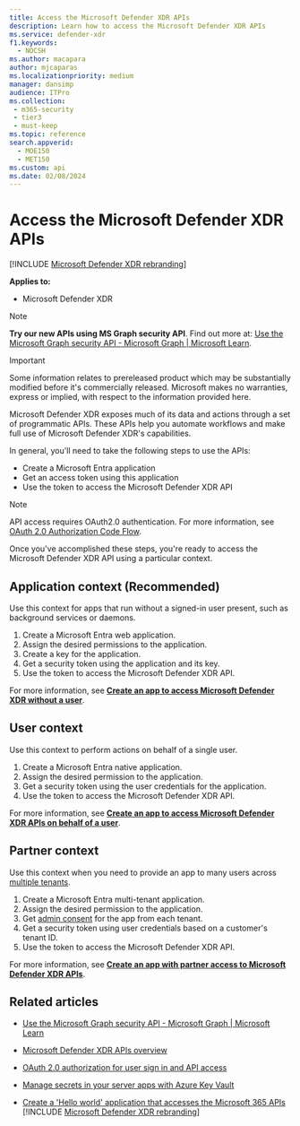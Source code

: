 ```yaml
---
title: Access the Microsoft Defender XDR APIs
description: Learn how to access the Microsoft Defender XDR APIs
ms.service: defender-xdr
f1.keywords: 
  - NOCSH
ms.author: macapara
author: mjcaparas
ms.localizationpriority: medium
manager: dansimp
audience: ITPro
ms.collection: 
 - m365-security
 - tier3
 - must-keep
ms.topic: reference
search.appverid: 
  - MOE150
  - MET150
ms.custom: api
ms.date: 02/08/2024
---
```


# Access the Microsoft Defender XDR APIs

[!INCLUDE [Microsoft Defender XDR rebranding](../includes/microsoft-defender.md)]

**Applies to:**

- Microsoft Defender XDR

> [!NOTE]
> **Try our new APIs using MS Graph security API**. Find out more at: [Use the Microsoft Graph security API - Microsoft Graph | Microsoft Learn](/graph/api/resources/security-api-overview).

> [!IMPORTANT]
> Some information relates to prereleased product which may be substantially modified before it's commercially released. Microsoft makes no warranties, express or implied, with respect to the information provided here.

Microsoft Defender XDR exposes much of its data and actions through a set of programmatic APIs. These APIs help you automate workflows and make full use of Microsoft Defender XDR's capabilities.

In general, you'll need to take the following steps to use the APIs:

- Create a Microsoft Entra application
- Get an access token using this application
- Use the token to access the Microsoft Defender XDR API

> [!NOTE]
> API access requires OAuth2.0 authentication. For more information, see [OAuth 2.0 Authorization Code Flow](/azure/active-directory/develop/active-directory-v2-protocols-oauth-code).

Once you've accomplished these steps, you're ready to access the Microsoft Defender XDR API using a particular context.

## Application context (Recommended)

Use this context for apps that run without a signed-in user present, such as background services or daemons.

1. Create a Microsoft Entra web application.
2. Assign the desired permissions to the application.
3. Create a key for the application.
4. Get a security token using the application and its key.
5. Use the token to access the Microsoft Defender XDR API.

For more information, see **[Create an app to access Microsoft Defender XDR without a user](api-create-app-web.md)**.

## User context

Use this context to perform actions on behalf of a single user.

1. Create a Microsoft Entra native application.
2. Assign the desired permission to the application.
3. Get a security token using the user credentials for the application.
4. Use the token to access the Microsoft Defender XDR API.

For more information, see **[Create an app to access Microsoft Defender XDR APIs on behalf of a user](api-create-app-user-context.md)**.

## Partner context

Use this context when you need to provide an app to many users across [multiple tenants](/azure/active-directory/develop/single-and-multi-tenant-apps).

1. Create a Microsoft Entra multi-tenant application.
2. Assign the desired permission to the application.
3. Get [admin consent](/azure/active-directory/develop/v2-permissions-and-consent#requesting-consent-for-an-entire-tenant) for the app from each tenant.
4. Get a security token using user credentials based on a customer's tenant ID.
5. Use the token to access the Microsoft Defender XDR API.

For more information, see **[Create an app with partner access to Microsoft Defender XDR APIs](api-partner-access.md)**.

## Related articles

- [Use the Microsoft Graph security API - Microsoft Graph | Microsoft Learn](/graph/api/resources/security-api-overview)

- [Microsoft Defender XDR APIs overview](api-overview.md)
- [OAuth 2.0 authorization for user sign in and API access](/azure/active-directory/develop/active-directory-v2-protocols-oauth-code)
- [Manage secrets in your server apps with Azure Key Vault](/training/modules/manage-secrets-with-azure-key-vault/)
- [Create a 'Hello world' application that accesses the Microsoft 365 APIs](api-hello-world.md)
[!INCLUDE [Microsoft Defender XDR rebranding](../../includes/defender-m3d-techcommunity.md)]
